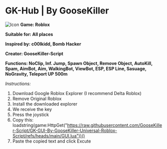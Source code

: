 # GK-Hub | By GooseKiller
![Icon](https://github.com/GooseKiller-Script/GK-Hub-By-GooseKiller-Universal-Roblox-Script/blob/main/GK-Hub-Icon.jpg)
**Game: Roblox**

**Suitable for: All places**

**Inspired by: c00lkidd, Bomb Hacker**

**Creator: GooseKiller-Script**

**Functions: NoClip, Inf. Jump, Spawn Object, Remove Object, AutoKill, Spam, AimBot, Aim, WalkingBot, ViewBot, ESP, ESP Line, Sasuage, NoGravity, Teleport UP 500m**

*Instructions:*

1. Download Google Roblox Explorer (I recommend Delta Roblox) 
2. Remove Original Roblox 
3. Install the downloaded explorer 
4. We receive the key
5. Press the joystick 
6. Copy this: loadstring(game:HttpGet("https://raw.githubusercontent.com/GooseKiller-Script/GK-GUI-By-GooseKiller-Universal-Roblox-Script/refs/heads/main/GUI.lua"))()
7. Paste the copied text and click Excute
